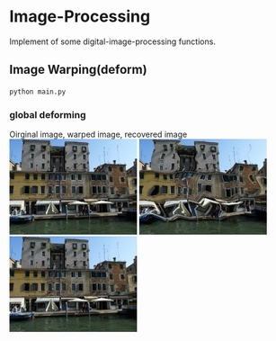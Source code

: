 # Image-Processing
Implement of some digital-image-processing functions.

## Image Warping(deform)
```python
python main.py
```

### global deforming
Oirginal image, warped image, recovered image <br>
<img src="https://github.com/xuguodong03/Image-Processing/raw/master/images/venice.jpg" width="45%" height="45%">    <img src="https://github.com/xuguodong03/Image-Processing/raw/master/images/venice_warp.jpg" width="45%" height="45%"> <img src="https://github.com/xuguodong03/Image-Processing/raw/master/images/venice_recover.jpg" width="45%" height="45%"> <br>
